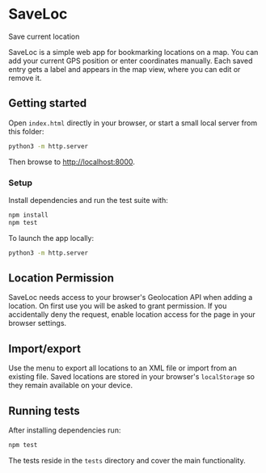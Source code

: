 # SaveLoc

Save current location

SaveLoc is a simple web app for bookmarking locations on a map. You can add your current GPS position or enter coordinates manually. Each saved entry gets a label and appears in the map view, where you can edit or remove it.

## Getting started

Open `index.html` directly in your browser, or start a small local server from this folder:

```bash
python3 -m http.server
```

Then browse to <http://localhost:8000>.

### Setup

Install dependencies and run the test suite with:

```bash
npm install
npm test
```

To launch the app locally:

```bash
python3 -m http.server
```

## Location Permission

SaveLoc needs access to your browser's Geolocation API when adding a location.
On first use you will be asked to grant permission. If you accidentally deny the
request, enable location access for the page in your browser settings.

## Import/export

Use the menu to export all locations to an XML file or import from an existing file. Saved locations are stored in your browser's `localStorage` so they remain available on your device.

## Running tests

After installing dependencies run:

```bash
npm test
```

The tests reside in the `tests` directory and cover the main functionality.
